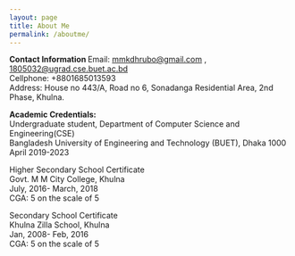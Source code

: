 ```yaml
---
layout: page
title: About Me
permalink: /aboutme/
---
```


<b> Contact Information </b>
Email: mmkdhrubo@gmail.com , 1805032@ugrad.cse.buet.ac.bd	<br>
Cellphone: +8801685013593           
Address: House no 443/A, Road no 6, Sonadanga Residential Area, 2nd Phase, Khulna.


<b> Academic Credentials: </b> <br>
Undergraduate student,
Department of Computer Science and Engineering(CSE) <br>
Bangladesh University of Engineering and Technology (BUET), Dhaka 1000  <br>
April 2019-2023

Higher Secondary School Certificate <br>
Govt. M M City College, Khulna  <br>
July, 2016- March, 2018  
CGA: 5 on the scale of 5  

Secondary School Certificate  <br>
Khulna Zilla School, Khulna  <br>
Jan, 2008- Feb, 2016  
CGA: 5 on the scale of 5  
